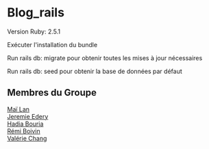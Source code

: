 # Blog_rails



Version Ruby: 2.5.1


Exécuter l'installation du bundle

Run rails db: migrate pour obtenir toutes les mises à jour nécessaires

Run rails db: seed pour obtenir la base de données par défaut





## Membres du Groupe


<a href="https://github.com/Careless-Whisper">Maï Lan</a><br> 
<a href="https://github.com/jjeleven11">Jeremie Edery</a><br> 
<a href="https://github.com/Hadia22/">Hadia Bouria</a><br> 
<a href="https://github.com/R2D21">Rémi Boivin</a><br> 
<a href="https://github.com/bbpucca">Valérie Chang</a><br> 
